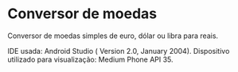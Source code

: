 # Conversor de moedas

Conversor de moedas simples de euro, dólar ou libra para reais.

IDE usada: Android Studio ( Version 2.0, January 2004).
Dispositivo utilizado para visualização: Medium Phone API 35.
